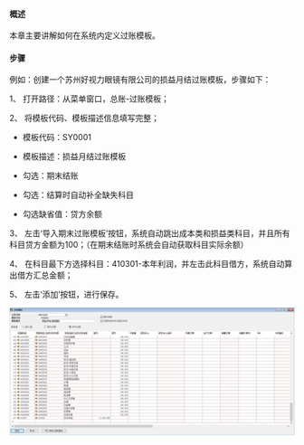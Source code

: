 #### **概述**

本章主要讲解如何在系统内定义过账模板。

#### **步骤**

例如：创建一个苏州好视力眼镜有限公司的损益月结过账模板，步骤如下：

1、 打开路径：从菜单窗口，总账-过账模板；

2、 将模板代码、模板描述信息填写完整；

- 模板代码：SY0001

- 模板描述：损益月结过账模板

- 勾选：期末结账

- 勾选：结算时自动补全缺失科目

- 勾选缺省值：贷方余额

3、 左击‘导入期末过账模板’按钮，系统自动跳出成本类和损益类科目，并且所有科目贷方金额为100；（在期末结账时系统会自动获取科目实际余额）

4、 在科目最下方选择科目：410301-本年利润，并左击此科目借方，系统自动算出借方汇总金额；

5、 左击‘添加’按钮，进行保存。

![img](images/pz22.1.png)

